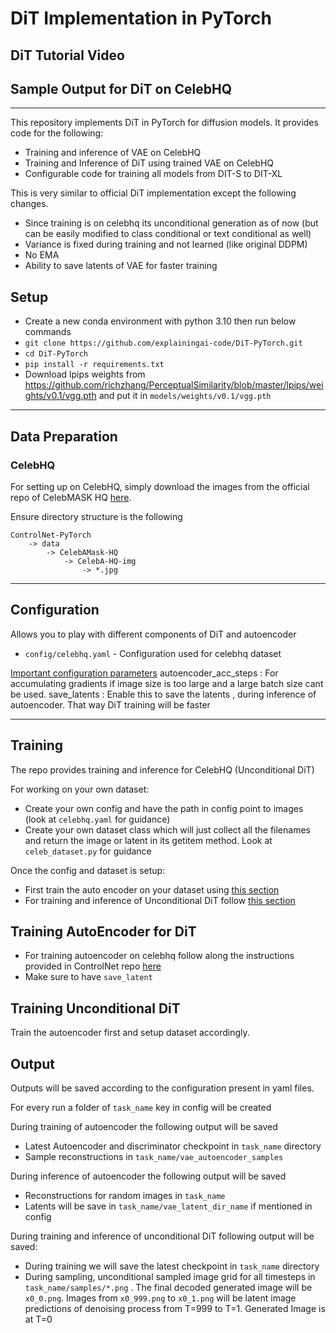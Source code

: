 DiT Implementation in PyTorch
========

## DiT Tutorial Video

## Sample Output for DiT on CelebHQ
___  

This repository implements DiT in PyTorch for diffusion models. It provides code for the following:
* Training and inference of VAE on CelebHQ
* Training and Inference of DiT using trained VAE on CelebHQ
* Configurable code for training all models from DIT-S to DIT-XL

This is very similar to official DiT implementation except the following changes.
* Since training is on celebhq its unconditional generation as of now (but can be easily modified to class conditional or text conditional as well)
* Variance is fixed during training and not learned (like original DDPM)
* No EMA 
* Ability to save latents of VAE for faster training


## Setup
* Create a new conda environment with python 3.10 then run below commands
* ```git clone https://github.com/explainingai-code/DiT-PyTorch.git```
* ```cd DiT-PyTorch```
* ```pip install -r requirements.txt```
* Download lpips weights from https://github.com/richzhang/PerceptualSimilarity/blob/master/lpips/weights/v0.1/vgg.pth and put it in `models/weights/v0.1/vgg.pth`
___  

## Data Preparation

### CelebHQ 
For setting up on CelebHQ, simply download the images from the official repo of CelebMASK HQ [here](https://github.com/switchablenorms/CelebAMask-HQ?tab=readme-ov-file).

Ensure directory structure is the following
```
ControlNet-PyTorch
    -> data
        -> CelebAMask-HQ
            -> CelebA-HQ-img
                -> *.jpg

```
---
## Configuration
 Allows you to play with different components of DiT and autoencoder
* ```config/celebhq.yaml``` - Configuration used for celebhq dataset

<ins>Important configuration parameters</ins>
autoencoder_acc_steps : For accumulating gradients if image size is too large and a large batch size cant be used.
save_latents : Enable this to save the latents , during inference of autoencoder. That way DiT training will be faster

___  
## Training
The repo provides training and inference for CelebHQ (Unconditional DiT) 

For working on your own dataset:
* Create your own config and have the path in config point to images (look at `celebhq.yaml` for guidance)
* Create your own dataset class which will just collect all the filenames and return the image or latent in its getitem method. Look at `celeb_dataset.py` for guidance 

Once the config and dataset is setup:
* First train the auto encoder on your dataset using [this section](#training-autoencoder-for-dit)
* For training and inference of Unconditional DiT follow [this section](#training-unconditional-dit)

## Training AutoEncoder for DiT
* For training autoencoder on celebhq follow along the instructions provided in ControlNet repo [here](https://github.com/explainingai-code/ControlNet-PyTorch/tree/main?tab=readme-ov-file#training-autoencoder-for-ldm)
* Make sure to have `save_latent`

## Training Unconditional DiT
Train the autoencoder first and setup dataset accordingly.


## Output 
Outputs will be saved according to the configuration present in yaml files.

For every run a folder of ```task_name``` key in config will be created

During training of autoencoder the following output will be saved 
* Latest Autoencoder and discriminator checkpoint in ```task_name``` directory
* Sample reconstructions in ```task_name/vae_autoencoder_samples```

During inference of autoencoder the following output will be saved
* Reconstructions for random images in  ```task_name```
* Latents will be save in ```task_name/vae_latent_dir_name``` if mentioned in config

During training and inference of unconditional DiT following output will be saved:
* During training we will save the latest checkpoint in ```task_name``` directory
* During sampling, unconditional sampled image grid for all timesteps in ```task_name/samples/*.png``` . The final decoded generated image will be `x0_0.png`. Images from `x0_999.png` to `x0_1.png` will be latent image predictions of denoising process from T=999 to T=1. Generated Image is at T=0




